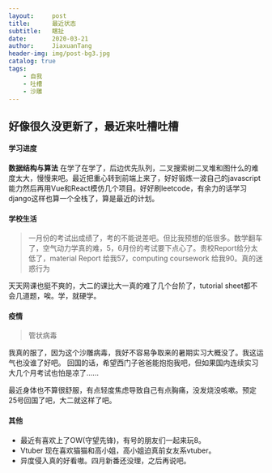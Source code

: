 ```yaml
---
layout:     post
title:      最近状态
subtitle:   瞎扯
date:       2020-03-21
author:     JiaxuanTang
header-img: img/post-bg3.jpg
catalog: true
tags:
    - 自我
    - 吐槽
    - 沙雕
---
```


## 好像很久没更新了，最近来吐槽吐槽

#### 学习进度
**数据结构与算法** 在学了在学了，后边优先队列，二叉搜索树二叉堆和图什么的难度太大，慢慢来吧。最近把重心转到前端上来了，好好锻炼一波自己的javascript能力然后再用Vue和React模仿几个项目。好好刷leetcode，有余力的话学习django这样也算一个全栈了，算是最近的计划。

#### 学校生活

> 一月份的考试出成绩了，考的不能说差吧。但比我预想的低很多。数学翻车了，空气动力学真的难，5，6月份的考试要下点心了。贵校Report给分太低了，material Report 给我57，computing coursework 给我90。真的迷惑行为

天天网课也挺不爽的，大二的课比大一真的难了几个台阶了，tutorial sheet都不会几道题，唉。学，就硬学。

#### 疫情

>管状病毒

我真的服了，因为这个沙雕病毒，我好不容易争取来的暑期实习大概没了。我这运气也没谁了好吧。
回国的话，希望西门子爸爸能抱抱我吧，但如果国内连续实习大几个月考试也怕是凉了......

最近身体也不算很舒服，有点轻度焦虑导致自己有点胸痛，没发烧没咳嗽。预定25号回国了吧，大二就这样了吧。

#### 其他

- 最近有喜欢上了OW(守望先锋)，有号的朋友们一起来玩8。
- Vtuber 现在喜欢猫猫和高小姐，高小姐迫真前女友系vtuber。
- 异度侵入真的好看嗷。四月新番还没理，之后再说吧。